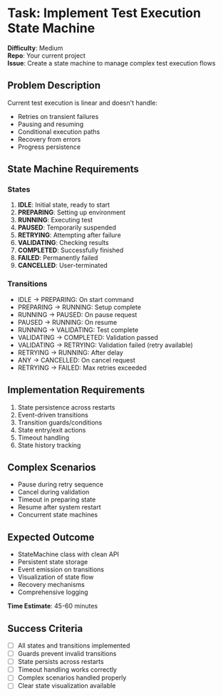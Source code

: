 # Task: Implement Test Execution State Machine

**Difficulty**: Medium  
**Repo**: Your current project  
**Issue**: Create a state machine to manage complex test execution flows  

## Problem Description
Current test execution is linear and doesn't handle:
- Retries on transient failures
- Pausing and resuming
- Conditional execution paths
- Recovery from errors
- Progress persistence

## State Machine Requirements

### States
1. **IDLE**: Initial state, ready to start
2. **PREPARING**: Setting up environment
3. **RUNNING**: Executing test
4. **PAUSED**: Temporarily suspended
5. **RETRYING**: Attempting after failure
6. **VALIDATING**: Checking results
7. **COMPLETED**: Successfully finished
8. **FAILED**: Permanently failed
9. **CANCELLED**: User-terminated

### Transitions
- IDLE → PREPARING: On start command
- PREPARING → RUNNING: Setup complete
- RUNNING → PAUSED: On pause request
- PAUSED → RUNNING: On resume
- RUNNING → VALIDATING: Test complete
- VALIDATING → COMPLETED: Validation passed
- VALIDATING → RETRYING: Validation failed (retry available)
- RETRYING → RUNNING: After delay
- ANY → CANCELLED: On cancel request
- RETRYING → FAILED: Max retries exceeded

## Implementation Requirements
1. State persistence across restarts
2. Event-driven transitions
3. Transition guards/conditions
4. State entry/exit actions
5. Timeout handling
6. State history tracking

## Complex Scenarios
- Pause during retry sequence
- Cancel during validation
- Timeout in preparing state
- Resume after system restart
- Concurrent state machines

## Expected Outcome
- StateMachine class with clean API
- Persistent state storage
- Event emission on transitions
- Visualization of state flow
- Recovery mechanisms
- Comprehensive logging

**Time Estimate**: 45-60 minutes

## Success Criteria
- [ ] All states and transitions implemented
- [ ] Guards prevent invalid transitions
- [ ] State persists across restarts
- [ ] Timeout handling works correctly
- [ ] Complex scenarios handled properly
- [ ] Clear state visualization available
